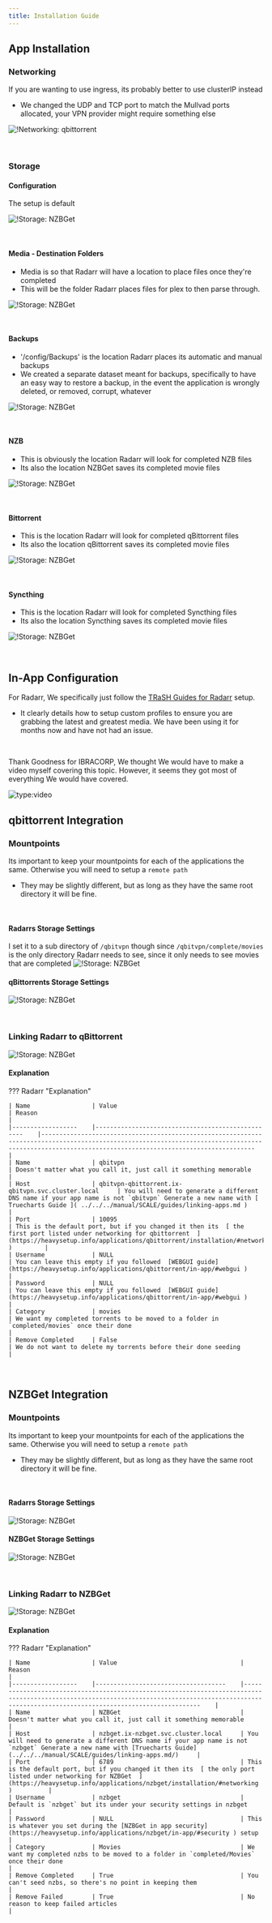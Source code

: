 ```yaml
---
title: Installation Guide
---
```


## App Installation

### Networking

If you are wanting to use ingress, its probably better to use clusterIP instead

- We changed the UDP and TCP port to match the Mullvad ports allocated, your VPN provider might require something else

![!Networking: qbittorrent](./img/networking.png)

<br />

### Storage

#### Configuration

The setup is default

![!Storage: NZBGet](./img/storage_config.png)

<br />

#### Media - Destination Folders

- Media is so that Radarr will have a location to place files once they're completed
- This will be the folder Radarr places files for plex to then parse through.

![!Storage: NZBGet](./img/storage_data_media.png)

<br />

#### Backups

- '/config/Backups' is the location Radarr places its automatic and manual backups
- We created a separate dataset meant for backups, specifically to have an easy way to restore a backup, in the event the application is wrongly deleted, or removed, corrupt, whatever

![!Storage: NZBGet](./img/storage_data_backups.png)

<br />

#### NZB

- This is obviously the location Radarr will look for completed NZB files
- Its also the location NZBGet saves its completed movie files

![!Storage: NZBGet](./img/storage_data_nzb.png)

<br />

#### Bittorrent

- This is the location Radarr will look for completed qBittorrent files
- Its also the location qBittorrent saves its completed movie files

![!Storage: NZBGet](./img/storage_data_qbit.png)

<br />

#### Syncthing

- This is the location Radarr will look for completed Syncthing files
- Its also the location Syncthing saves its completed movie files

![!Storage: NZBGet](./img/storage_data_syncthing.png)

<br />

## In-App Configuration

For Radarr, We specifically just follow the [TRaSH Guides for Radarr](https://trash-guides.info/Radarr/) setup.

- It clearly details how to setup custom profiles to ensure you are grabbing the latest and greatest media. We have been using it for months now and have not had an issue.

<br />

Thank Goodness for IBRACORP, We thought We would have to make a video myself covering this topic. However, it seems they got most of everything We would have covered.

![type:video](https://www.youtube.com/embed/DCxU3Vzaz6k)

## qbittorrent Integration

### Mountpoints

Its important to keep your mountpoints for each of the applications the same. Otherwise you will need to setup a `remote path`

- They may be slightly different, but as long as they have the same root directory it will be fine.

<br />

#### Radarrs Storage Settings

I set it to a sub directory of `/qbitvpn` though since `/qbitvpn/complete/movies` is the only directory Radarr needs to see, since it only needs to see movies that are completed
![!Storage: NZBGet](./img/qbit_radarr_storage.png)

#### qBittorrents Storage Settings

![!Storage: NZBGet](./img/qbit_storage.png)

<br />

### Linking Radarr to qBittorrent

![!Storage: NZBGet](./img/qbit_radarr_client.png)

#### Explanation

??? Radarr "Explanation"

    | Name                 | Value                                                | Reason                                                                                                                                                                                                    |
    |------------------    |--------------------------------------------------    |-------------------------------------------------------------------------------------------------------------------------------------------------------------------------------------------------------    |
    | Name                 | qbitvpn                                              | Doesn't matter what you call it, just call it something memorable                                                                                                                                         |
    | Host                 | qbitvpn-qbittorrent.ix-qbitvpn.svc.cluster.local     | You will need to generate a different DNS name if your app name is not `qbitvpn` Generate a new name with [ Truecharts Guide ]( ../../../manual/SCALE/guides/linking-apps.md )      |
    | Port                 | 10095                                                | This is the default port, but if you changed it then its  [ the first port listed under networking for qbittorrent  ](https://heavysetup.info/applications/qbittorrent/installation/#networking )         |
    | Username             | NULL                                                 | You can leave this empty if you followed  [WEBGUI guide](https://heavysetup.info/applications/qbittorrent/in-app/#webgui )                                                                                |
    | Password             | NULL                                                 | You can leave this empty if you followed  [WEBGUI guide](https://heavysetup.info/applications/qbittorrent/in-app/#webgui )                                                                                |
    | Category             | movies                                               | We want my completed torrents to be moved to a folder in `completed/movies` once their done                                                                                                                |
    | Remove Completed     | False                                                | We do not want to delete my torrents before their done seeding                                                                                                                                             |

<br />

## NZBGet Integration

### Mountpoints

Its important to keep your mountpoints for each of the applications the same. Otherwise you will need to setup a `remote path`

- They may be slightly different, but as long as they have the same root directory it will be fine.

<br />

#### Radarrs Storage Settings

![!Storage: NZBGet](./img/nzbget_radarr_storage.png)

#### NZBGet Storage Settings

![!Storage: NZBGet](./img/nzbget_storage.png)

<br />

### Linking Radarr to NZBGet

![!Storage: NZBGet](./img/nzbget_radarr_client.png)

#### Explanation

??? Radarr "Explanation"

    | Name                 | Value                                  | Reason                                                                                                                                                                                                   |
    |------------------    |------------------------------------    |------------------------------------------------------------------------------------------------------------------------------------------------------------------------------------------------------    |
    | Name                 | NZBGet                                 | Doesn't matter what you call it, just call it something memorable                                                                                                                                        |
    | Host                 | nzbget.ix-nzbget.svc.cluster.local     | You will need to generate a different DNS name if your app name is not `nzbget` Generate a new name with [Truecharts Guide](../../../manual/SCALE/guides/linking-apps.md/)     |
    | Port                 | 6789                                   | This is the default port, but if you changed it then its  [ the only port listed under networking for NZBGet  ](https://heavysetup.info/applications/nzbget/installation/#networking )          |
    | Username             | nzbget                                 | Default is `nzbget` but its under your security settings in nzbget                                                                                                                                       |
    | Password             | NULL                                   | This is whatever you set during the [NZBGet in app security](https://heavysetup.info/applications/nzbget/in-app/#security ) setup                                                                        |
    | Category             | Movies                                 | We want my completed nzbs to be moved to a folder in `completed/Movies` once their done                                                                                                                   |
    | Remove Completed     | True                                   | You can't seed nzbs, so there's no point in keeping them                                                                                                                                                 |
    | Remove Failed        | True                                   | No reason to keep failed articles                                                                                                                                                                        |

<br />
